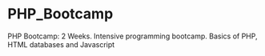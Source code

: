 # PHP_Bootcamp
PHP Bootcamp: 2 Weeks. Intensive programming bootcamp. Basics of PHP, HTML databases and Javascript

